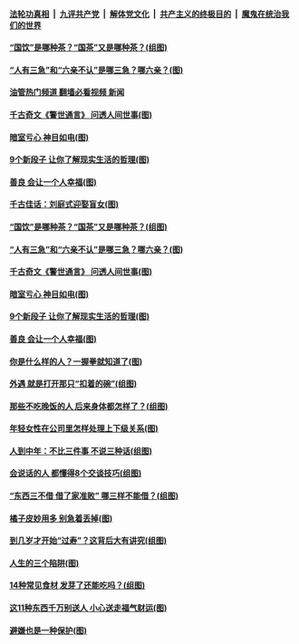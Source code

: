 ####  [法轮功真相](../../../../basic/blob/master/README.md?t=05312031) &nbsp;|&nbsp; [九评共产党](../../../../9ping.md/blob/master/README.md?t=05312031) &nbsp;|&nbsp; [解体党文化](../../../../jtdwh.md/blob/master/README.md?t=05312031)  &nbsp;|&nbsp; [共产主义的终极目的](../../../../gczydzjmd.md/blob/master/README.md?t=05312031) &nbsp;|&nbsp; [魔鬼在统治我们的世界](../../../../mgztzwmdsj.md/blob/master/README.md?t=05312031) 

#### [“国饮”是哪种茶？“国茶”又是哪种茶？(组图)](../pages/p8/1007123.md?t=05312031) 

#### [“人有三急”和“六亲不认”是哪三急？哪六亲？(图)](../pages/p8/1007048.md?t=05312031) 

#### [油管热门频道 翻墙必看视频 新闻](http://45.76.130.85:81/youtube.html?05312031)

#### [千古奇文《警世通言》 问透人间世事(图)](../pages/p8/1007812.md?t=05312031) 

#### [暗室亏心 神目如电(图)](../pages/p8/1007563.md?t=05312031) 

#### [9个新段子 让你了解现实生活的哲理(图)](../pages/p8/1007553.md?t=05312031) 

#### [善良 会让一个人幸福(图)](../pages/p8/1007766.md?t=05312031) 

#### [千古佳话：刘庭式迎娶盲女(图)](../pages/p8/1007882.md?t=05312031) 

#### [“国饮”是哪种茶？“国茶”又是哪种茶？(组图)](../pages/p8/1007123.md?t=05312031) 

#### [“人有三急”和“六亲不认”是哪三急？哪六亲？(图)](../pages/p8/1007048.md?t=05312031) 

#### [千古奇文《警世通言》 问透人间世事(图)](../pages/p8/1007812.md?t=05312031) 

#### [暗室亏心 神目如电(图)](../pages/p8/1007563.md?t=05312031) 

#### [9个新段子 让你了解现实生活的哲理(图)](../pages/p8/1007553.md?t=05312031) 

#### [善良 会让一个人幸福(图)](../pages/p8/1007766.md?t=05312031) 

#### [你是什么样的人？一握拳就知道了(图)](../pages/p8/1007667.md?t=05312031) 

#### [外遇 就是打开那只“扣着的碗”(组图)](../pages/p8/1007739.md?t=05312031) 

#### [那些不吃晚饭的人 后来身体都怎样了？(组图)](../pages/p8/1006659.md?t=05312031) 

#### [年轻女性在公司里怎样处理上下级关系(图)](../pages/p8/1007737.md?t=05312031) 

#### [人到中年：不比三件事 不说三种话(组图)](../pages/p8/1007700.md?t=05312031) 

#### [会说话的人 都懂得8个交谈技巧(组图)](../pages/p8/1006854.md?t=05312031) 

#### [“东西三不借 借了家准败” 哪三样不能借？(组图)](../pages/p8/978677.md?t=05312031) 

#### [橘子皮妙用多 别急着丢掉(图)](../pages/p8/1007567.md?t=05312031) 

#### [到几岁才开始“过寿”？这背后大有讲究(组图)](../pages/p8/1003479.md?t=05312031) 

#### [人生的三个陷阱(图)](../pages/p8/1007360.md?t=05312031) 

#### [14种常见食材 发芽了还能吃吗？(组图)](../pages/p8/1006654.md?t=05312031) 

#### [这11种东西千万别送人 小心送走福气财运(图)](../pages/p8/1007137.md?t=05312031) 

#### [避嫌也是一种保护(图)](../pages/p8/1007362.md?t=05312031) 

<img src='http://gfw-breaker.win/goodnews/indexes/p8.md' width='0px' height='0px'/>
